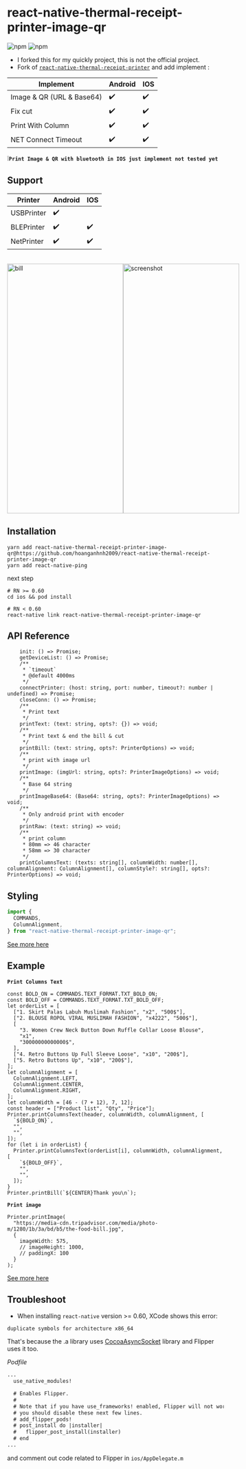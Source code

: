 # react-native-thermal-receipt-printer-image-qr

![npm](https://img.shields.io/npm/dw/react-native-thermal-receipt-printer-image-qr?logo=github)
![npm](https://img.shields.io/npm/v/react-native-thermal-receipt-printer-image-qr?color=green&logo=npm&logoColor=green)

- I forked this for my quickly project, this is not the official project.
- Fork of [`react-native-thermal-receipt-printer`](https://www.npmjs.com/package/react-native-thermal-receipt-printer) and add implement :
  <br />

| Implement                 | Android            | IOS                |
| ------------------------- | ------------------ | ------------------ |
| Image & QR (URL & Base64) | :heavy_check_mark: | :heavy_check_mark: |
| Fix cut                   | :heavy_check_mark: | :heavy_check_mark: |
| Print With Column         | :heavy_check_mark: | :heavy_check_mark: |
| NET Connect Timeout       | :heavy_check_mark: | :heavy_check_mark: |

:grey_exclamation:**`Print Image & QR with bluetooth in IOS just implement not tested yet`**

## Support

| Printer    | Android            | IOS                |
| ---------- | ------------------ | ------------------ |
| USBPrinter | :heavy_check_mark: |                    |
| BLEPrinter | :heavy_check_mark: | :heavy_check_mark: |
| NetPrinter | :heavy_check_mark: | :heavy_check_mark: |

<br />
<div style="display: flex; flex-direction: row; align-self: center; align-items: center">
<img src="image/invoice.jpg" alt="bill" width="270" height="580"/>
<img src="image/_screenshot.jpg" alt="screenshot" width="270" height="580"/>
</div>

## Installation

```
yarn add react-native-thermal-receipt-printer-image-qr@https://github.com/hoanganhnh2009/react-native-thermal-receipt-printer-image-qr
yarn add react-native-ping
```

next step

```
# RN >= 0.60
cd ios && pod install

# RN < 0.60
react-native link react-native-thermal-receipt-printer-image-qr
```

## API Reference

```tsx
    init: () => Promise;
    getDeviceList: () => Promise;
    /**
     * `timeout`
     * @default 4000ms
     */
    connectPrinter: (host: string, port: number, timeout?: number | undefined) => Promise;
    closeConn: () => Promise;
    /**
     * Print text
     */
    printText: (text: string, opts?: {}) => void;
    /**
     * Print text & end the bill & cut
     */
    printBill: (text: string, opts?: PrinterOptions) => void;
    /**
     * print with image url
     */
    printImage: (imgUrl: string, opts?: PrinterImageOptions) => void;
    /**
     * Base 64 string
     */
    printImageBase64: (Base64: string, opts?: PrinterImageOptions) => void;
    /**
     * Only android print with encoder
     */
    printRaw: (text: string) => void;
    /**
     * print column
     * 80mm => 46 character
     * 58mm => 30 character
     */
    printColumnsText: (texts: string[], columnWidth: number[], columnAlignment: ColumnAlignment[], columnStyle?: string[], opts?: PrinterOptions) => void;
```

## Styling

```js
import {
  COMMANDS,
  ColumnAlignment,
} from "react-native-thermal-receipt-printer-image-qr";
```

[See more here](https://github.com/thiendangit/react-native-thermal-receipt-printer-image-qr/blob/main/dist/utils/printer-commands.js)

## Example

**`Print Columns Text`**

```tsx
const BOLD_ON = COMMANDS.TEXT_FORMAT.TXT_BOLD_ON;
const BOLD_OFF = COMMANDS.TEXT_FORMAT.TXT_BOLD_OFF;
let orderList = [
  ["1. Skirt Palas Labuh Muslimah Fashion", "x2", "500$"],
  ["2. BLOUSE ROPOL VIRAL MUSLIMAH FASHION", "x4222", "500$"],
  [
    "3. Women Crew Neck Button Down Ruffle Collar Loose Blouse",
    "x1",
    "30000000000000$",
  ],
  ["4. Retro Buttons Up Full Sleeve Loose", "x10", "200$"],
  ["5. Retro Buttons Up", "x10", "200$"],
];
let columnAlignment = [
  ColumnAlignment.LEFT,
  ColumnAlignment.CENTER,
  ColumnAlignment.RIGHT,
];
let columnWidth = [46 - (7 + 12), 7, 12];
const header = ["Product list", "Qty", "Price"];
Printer.printColumnsText(header, columnWidth, columnAlignment, [
  `${BOLD_ON}`,
  "",
  "",
]);
for (let i in orderList) {
  Printer.printColumnsText(orderList[i], columnWidth, columnAlignment, [
    `${BOLD_OFF}`,
    "",
    "",
  ]);
}
Printer.printBill(`${CENTER}Thank you\n`);
```

**`Print image`**

```tsx
Printer.printImage(
  "https://media-cdn.tripadvisor.com/media/photo-m/1280/1b/3a/bd/b5/the-food-bill.jpg",
  {
    imageWidth: 575,
    // imageHeight: 1000,
    // paddingX: 100
  }
);
```

[See more here](https://github.com/thiendangit/react-native-thermal-receipt-printer-image-qr/blob/main/example/src/HomeScreen.tsx)

## Troubleshoot

- When installing `react-native` version >= 0.60, XCode shows this error:

```
duplicate symbols for architecture x86_64
```

That's because the .a library uses [CocoaAsyncSocket](https://github.com/robbiehanson/CocoaAsyncSocket) library and Flipper uses it too.

_Podfile_

```diff
...
  use_native_modules!

  # Enables Flipper.
  #
  # Note that if you have use_frameworks! enabled, Flipper will not work and
  # you should disable these next few lines.
  # add_flipper_pods!
  # post_install do |installer|
  #   flipper_post_install(installer)
  # end
...
```

and comment out code related to Flipper in `ios/AppDelegate.m`

